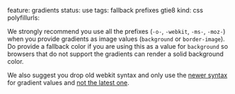 feature: gradients
status: use
tags: fallback prefixes gtie8
kind: css
polyfillurls:

We strongly recommend you use all the prefixes (`-o-`, `-webkit`, `-ms-`, `-moz-`) when you provide gradients as image values (`background` or `border-image`). Do provide a fallback color if you are using this as a value for `background` so browsers that do not support the gradients can render a solid background color. 

We also suggest you drop old webkit syntax and only use the [newer syntax](https://developer.mozilla.org/en/CSS/-moz-linear-gradient) for gradient values and [not the latest one](http://www.broken-links.com/2012/01/11/the-new-and-hopefully-final-linear-gradient-syntax/). 
